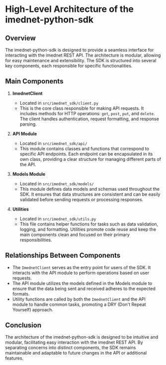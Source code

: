 # High-Level Architecture of the imednet-python-sdk

## Overview
The imednet-python-sdk is designed to provide a seamless interface for interacting with the imednet REST API. The architecture is modular, allowing for easy maintenance and extensibility. The SDK is structured into several key components, each responsible for specific functionalities.

## Main Components

1. **ImednetClient**
   - Located in `src/imednet_sdk/client.py`
   - This is the core class responsible for making API requests. It includes methods for HTTP operations: `get`, `post`, `put`, and `delete`. The client handles authentication, request formatting, and response parsing.

2. **API Module**
   - Located in `src/imednet_sdk/api/`
   - This module contains classes and functions that correspond to specific API endpoints. Each endpoint can be encapsulated in its own class, providing a clear structure for managing different parts of the API.

3. **Models Module**
   - Located in `src/imednet_sdk/models/`
   - This module defines data models and schemas used throughout the SDK. It ensures that data structures are consistent and can be easily validated before sending requests or processing responses.

4. **Utilities**
   - Located in `src/imednet_sdk/utils.py`
   - This file contains helper functions for tasks such as data validation, logging, and formatting. Utilities promote code reuse and keep the main components clean and focused on their primary responsibilities.

## Relationships Between Components
- The `ImednetClient` serves as the entry point for users of the SDK. It interacts with the API module to perform operations based on user requests.
- The API module utilizes the models defined in the Models module to ensure that the data being sent and received adheres to the expected formats.
- Utility functions are called by both the `ImednetClient` and the API module to handle common tasks, promoting a DRY (Don't Repeat Yourself) approach.

## Conclusion
The architecture of the imednet-python-sdk is designed to be intuitive and modular, facilitating easy interaction with the imednet REST API. By separating concerns into distinct components, the SDK remains maintainable and adaptable to future changes in the API or additional features.